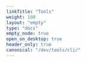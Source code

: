 ```yaml
---
linkTitle: "Tools"
weight: 100
layout: "empty"
type: "docs"
empty_node: true
open_on_desktop: true
header_only: true
canonical: "/dev/tools/cli/"
---
```

